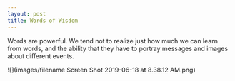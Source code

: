 ```yaml
---
layout: post
title: Words of Wisdom
---
```

Words are powerful. We tend not to realize just how much we can learn from words, and the ability that they have to portray messages and images about different events. 

![](images/filename Screen Shot 2019-06-18 at 8.38.12 AM.png) 
